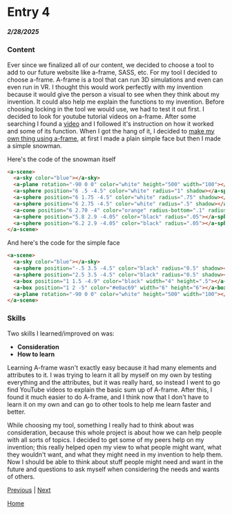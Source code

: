# Entry 4
##### 2/28/2025

### Content

Ever since we finalized all of our content, we decided to choose a tool to add to our future website like a-frame, SASS, etc. For my tool I decided to choose a-frame. A-frame is a tool that can run 3D simulations and even can even run in VR. I thought this would work perfectly with my invention because it would give the person a visual to see when they think about my invention. It could also help me explain the functions to my invention. Before choosing locking in the tool we would use, we had to test it out first. I decided to look for youtube tutorial videos on a-frame. After some searching I found a [video](https://www.youtube.com/watch?v=3JePvWQWUVs) and I followed it's instruction on how it worked and some of its function. When I got the hang of it, I decided to [make my own thing using a-frame](../tool/aframe-testing-1.html), at first I made a plain simple face but then I made a simple snowman.

Here's the code of the snowman itself
``` HTML
<a-scene>
  <a-sky color="blue"></a-sky>
  <a-plane rotation="-90 0 0" color="white" height="500" width="100"></a-plane>
  <a-sphere position="6 .5 -4.5" color="white" radius="1" shadow></a-sphere>
  <a-sphere position="6 1.75 -4.5" color="white" radius=".75" shadow></a-sphere>
  <a-sphere position="6 2.75 -4.5" color="white" radius=".5" shadow></a-sphere>
  <a-cone position="6 2.70 -4" color="orange" radius-bottom=".1" radius-top=".00000000001" height=".5" rotation="90 90 90"></a-cone>
  <a-sphere position="5.8 2.9 -4.05" color="black" radius=".05"></a-sphere>
  <a-sphere position="6.2 2.9 -4.05" color="black" radius=".05"></a-sphere>
</a-scene>
```

And here's the code for the simple face
``` HTML
<a-scene>
  <a-sky color="blue"></a-sky>
  <a-sphere position="-.5 3.5 -4.5" color="black" radius="0.5" shadow></a-sphere>
  <a-sphere position="2.5 3.5 -4.5" color="black" radius="0.5" shadow></a-sphere>
  <a-box position="1 1.5 -4.9" color="black" width="4" height=".5"></a-box>
  <a-box position="1 2 -5" color="#e0ac69" width="6" height="6"></a-box>
  <a-plane rotation="-90 0 0" color="white" height="500" width="100"></a-plane>
</a-scene>
```
### Skills 

Two skills I learned/improved on was:
* **Consideration**
* **How to learn**

Learning A-frame wasn't exactly easy because it had many elements and attributes to it. I was trying to learn it all by myself on my own by testing everything and the attributes, but it was really hard, so instead I went to go find YouTube videos to explain the basic sum up of A-frame. After this, I found it much easier to do A-frame, and I think now that I don't have to learn it on my own and can go to other tools to help me learn faster and better.

While choosing my tool, something I really had to think about was consideration, because this whole project is about how we can help people with all sorts of topics. I decided to get some of my peers help on my invention; this really helped open my view to what people might want, what they wouldn't want, and what they might need in my invention to help them. Now I should be able to think about stuff people might need and want in the future and questions to ask myself when considering the needs and wants of others.

[Previous](entry03.md) | [Next](entry05.md)

[Home](../README.md)

